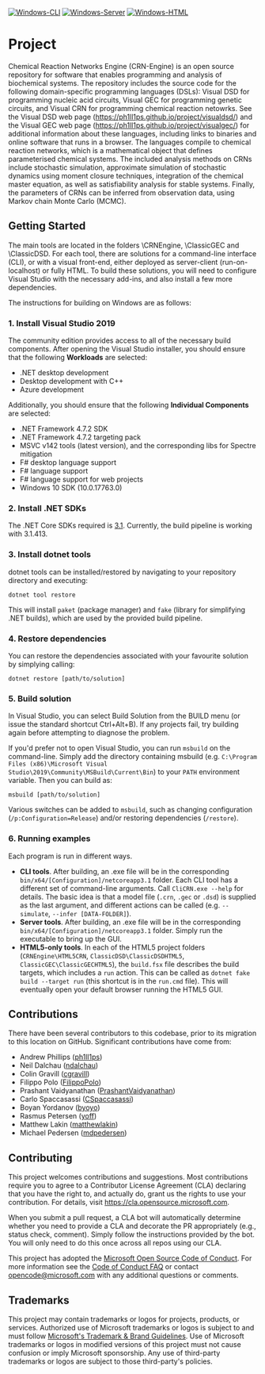 [![Windows-CLI](https://github.com/microsoft/CRN/actions/workflows/build-cli.yml/badge.svg)](https://github.com/microsoft/CRN/actions/workflows/build-cli.yml)
[![Windows-Server](https://github.com/microsoft/CRN/actions/workflows/build-localhost.yml/badge.svg)](https://github.com/microsoft/CRN/actions/workflows/build-localhost.yml)
[![Windows-HTML](https://github.com/microsoft/CRN/actions/workflows/build-html.yml/badge.svg)](https://github.com/microsoft/CRN/actions/workflows/build-html.yml)

# Project

Chemical Reaction Networks Engine (CRN-Engine) is an open source repository for software that enables programming and analysis of biochemical systems. The repository includes the source code for the following domain-specific programming languages (DSLs): Visual DSD for programming nucleic acid circuits, Visual GEC for programming genetic circuits, and Visual CRN for programming chemical reaction netowrks. See the Visual DSD web page (https://ph1ll1ps.github.io/project/visualdsd/) and the Visual GEC web page (https://ph1ll1ps.github.io/project/visualgec/) for additional information about these languages, including links to binaries and online software that runs in a browser. The languages compile to chemical reaction networks, which is a mathematical object that defines parameterised chemical systems. The included analysis methods on CRNs include stochastic simulation, approximate simulation of stochastic dynamics using moment closure techniques, integration of the chemical master equation, as well as satisfiability analysis for stable systems. Finally, the parameters of CRNs can be inferred from observation data, using Markov chain Monte Carlo (MCMC).

## Getting Started

The main tools are located in the folders \CRNEngine, \ClassicGEC and \ClassicDSD. For each tool, there are solutions for a command-line interface (CLI), or with a visual front-end, either deployed as server-client (run-on-localhost) or fully HTML. To build these solutions, you will need to configure Visual Studio with the necessary add-ins, and also install a few more dependencies.

The instructions for building on Windows are as follows:

### 1. Install Visual Studio 2019

The community edition provides access to all of the necessary build components. After opening the Visual Studio installer, you should ensure that the following **Workloads** are selected:
- .NET desktop development
- Desktop development with C++
- Azure development

Additionally, you should ensure that the following **Individual Components** are selected:
- .NET Framework 4.7.2 SDK
- .NET Framework 4.7.2 targeting pack
- MSVC v142 tools (latest version), and the corresponding libs for Spectre mitigation 
- F# desktop language support
- F# language support
- F# language support for web projects
- Windows 10 SDK (10.0.17763.0)

### 2. Install .NET SDKs

The .NET Core SDKs required is [3.1](https://dotnet.microsoft.com/download/dotnet/3.1). Currently, the build pipeline is working with 3.1.413.

### 3. Install dotnet tools

dotnet tools can be installed/restored by navigating to your repository directory and executing:

`dotnet tool restore`

This will install `paket` (package manager) and `fake` (library for simplifying .NET builds), which are used by the provided build pipeline.

### 4. Restore dependencies

You can restore the dependencies associated with your favourite solution by simplying calling:

`dotnet restore [path/to/solution]`

### 5. Build solution

In Visual Studio, you can select Build Solution from the BUILD menu (or issue the standard shortcut Ctrl+Alt+B). If any projects fail, try building again before attempting to diagnose the problem.

If you'd prefer not to open Visual Studio, you can run `msbuild` on the command-line. Simply add the directory containing msbuild (e.g. `C:\Program Files (x86)\Microsoft Visual Studio\2019\Community\MSBuild\Current\Bin`) to your `PATH` environment variable. Then you can build as:

`msbuild [path/to/solution]`

Various switches can be added to `msbuild`, such as changing configuration (`/p:Configuration=Release`) and/or restoring dependencies (`/restore`).

### 6. Running examples

Each program is run in different ways. 
- **CLI tools**. After building, an .exe file will be in the corresponding `bin/x64/[Configuration]/netcoreapp3.1` folder. Each CLI tool has a different set of command-line arguments. Call `CliCRN.exe --help` for details. The basic idea is that a model file (`.crn`, `.gec` or `.dsd`) is supplied as the last argument, and different actions can be called (e.g. `--simulate`, `--infer [DATA-FOLDER]`).
- **Server tools**. After building, an .exe file will be in the corresponding `bin/x64/[Configuration]/netcoreapp3.1` folder. Simply run the executable to bring up the GUI.
- **HTML5-only tools**. In each of the HTML5 project folders (`CRNEngine\HTML5CRN`, `ClassicDSD\ClassicDSDHTML5`, `ClassicGEC\ClassicGECHTML5`), the `build.fsx` file describes the build targets, which includes a `run` action. This can be called as `dotnet fake build --target run` (this shortcut is in the `run.cmd` file). This will eventually open your default browser running the HTML5 GUI.


## Contributions

There have been several contributors to this codebase, prior to its migration to this location on GitHub. Significant contributions have come from:
- Andrew Phillips ([ph1ll1ps](https://github.com/ph1ll1ps))
- Neil Dalchau ([ndalchau](https://github.com/ndalchau))
- Colin Gravill ([cgravill](https://github.com/cgravill))
- Filippo Polo ([FilippoPolo](https://github.com/FilippoPolo))
- Prashant Vaidyanathan ([PrashantVaidyanathan](https://github.com/PrashantVaidyanathan))
- Carlo Spaccasassi ([CSpaccasassi](https://github.com/CSpaccasassi))
- Boyan Yordanov ([byoyo](https://github.com/byoyo))
- Rasmus Petersen ([yoff](https://github.com/yoff))
- Matthew Lakin ([matthewlakin](https://github.com/matthewlakin))
- Michael Pedersen ([mdpedersen](https://github.com/mdpedersen))


## Contributing

This project welcomes contributions and suggestions.  Most contributions require you to agree to a
Contributor License Agreement (CLA) declaring that you have the right to, and actually do, grant us
the rights to use your contribution. For details, visit https://cla.opensource.microsoft.com.

When you submit a pull request, a CLA bot will automatically determine whether you need to provide
a CLA and decorate the PR appropriately (e.g., status check, comment). Simply follow the instructions
provided by the bot. You will only need to do this once across all repos using our CLA.

This project has adopted the [Microsoft Open Source Code of Conduct](https://opensource.microsoft.com/codeofconduct/).
For more information see the [Code of Conduct FAQ](https://opensource.microsoft.com/codeofconduct/faq/) or
contact [opencode@microsoft.com](mailto:opencode@microsoft.com) with any additional questions or comments.

## Trademarks

This project may contain trademarks or logos for projects, products, or services. Authorized use of Microsoft 
trademarks or logos is subject to and must follow 
[Microsoft's Trademark & Brand Guidelines](https://www.microsoft.com/en-us/legal/intellectualproperty/trademarks/usage/general).
Use of Microsoft trademarks or logos in modified versions of this project must not cause confusion or imply Microsoft sponsorship.
Any use of third-party trademarks or logos are subject to those third-party's policies.
